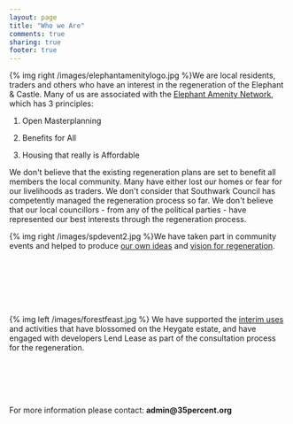 ```yaml
---
layout: page
title: "Who we Are"
comments: true
sharing: true
footer: true
---
```


{% img right /images/elephantamenitylogo.jpg %}We are local residents, traders and others who have an interest in the regeneration of the Elephant & Castle. Many of us are associated with the [Elephant Amenity Network](http://elephantamenity.wordpress.com), which has 3 principles:

1. Open Masterplanning

2. Benefits for All

3. Housing that really is Affordable

We don't believe that the existing regeneration plans are set to benefit all members the local community. Many have either lost our homes or fear for our livelihoods as traders. We don't consider that Southwark Council has competently managed the regeneration process so far. We don't believe that our local councillors - from any of the political parties - have represented our best interests through the regeneration process. 

{% img right /images/spdevent2.jpg %}We have taken part in community events and helped to produce [our own ideas](http://elephantamenity.wordpress.com/2012/02/29/is-the-elephant-your-neighbourhood-summary-report/) and [vision for regeneration](http://elephantamenity.wordpress.com/2011/06/24/visioning-workshop-report/).
</br></br></br></br></br></br></br>

{% img left /images/forestfeast.jpg %} We have supported the [interim uses](http://elephantamenity.files.wordpress.com/2011/12/ean-interim-use-presentation-241111-web.pdf) and activities that have blossomed on the Heygate estate, and have engaged with developers Lend Lease as part of the consultation process for the regeneration.

</br></br></br></br>

For more information please contact: __admin@35percent.org__
